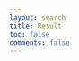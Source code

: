 ```yaml
---
layout: search
title: Result
toc: false
comments: false
---
```


<div id="st-results-container">
</div>
